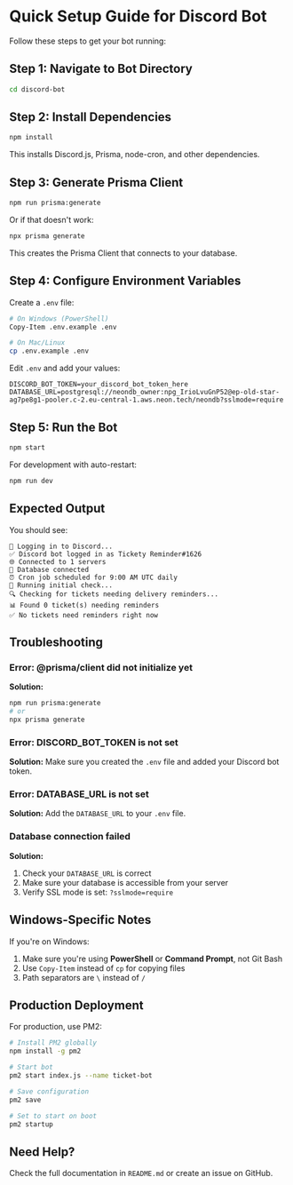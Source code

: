 # Quick Setup Guide for Discord Bot

Follow these steps to get your bot running:

## Step 1: Navigate to Bot Directory

```bash
cd discord-bot
```

## Step 2: Install Dependencies

```bash
npm install
```

This installs Discord.js, Prisma, node-cron, and other dependencies.

## Step 3: Generate Prisma Client

```bash
npm run prisma:generate
```

Or if that doesn't work:

```bash
npx prisma generate
```

This creates the Prisma Client that connects to your database.

## Step 4: Configure Environment Variables

Create a `.env` file:

```bash
# On Windows (PowerShell)
Copy-Item .env.example .env

# On Mac/Linux
cp .env.example .env
```

Edit `.env` and add your values:

```env
DISCORD_BOT_TOKEN=your_discord_bot_token_here
DATABASE_URL=postgresql://neondb_owner:npg_IrioLvuGnP52@ep-old-star-ag7pe8g1-pooler.c-2.eu-central-1.aws.neon.tech/neondb?sslmode=require
```

## Step 5: Run the Bot

```bash
npm start
```

For development with auto-restart:

```bash
npm run dev
```

## Expected Output

You should see:

```
🔐 Logging in to Discord...
✅ Discord bot logged in as Tickety Reminder#1626
🌐 Connected to 1 servers
🔗 Database connected
⏰ Cron job scheduled for 9:00 AM UTC daily
🚀 Running initial check...
🔍 Checking for tickets needing delivery reminders...
📊 Found 0 ticket(s) needing reminders
✅ No tickets need reminders right now
```

## Troubleshooting

### Error: @prisma/client did not initialize yet

**Solution:**
```bash
npm run prisma:generate
# or
npx prisma generate
```

### Error: DISCORD_BOT_TOKEN is not set

**Solution:**
Make sure you created the `.env` file and added your Discord bot token.

### Error: DATABASE_URL is not set

**Solution:**
Add the `DATABASE_URL` to your `.env` file.

### Database connection failed

**Solution:**
1. Check your `DATABASE_URL` is correct
2. Make sure your database is accessible from your server
3. Verify SSL mode is set: `?sslmode=require`

## Windows-Specific Notes

If you're on Windows:

1. Make sure you're using **PowerShell** or **Command Prompt**, not Git Bash
2. Use `Copy-Item` instead of `cp` for copying files
3. Path separators are `\` instead of `/`

## Production Deployment

For production, use PM2:

```bash
# Install PM2 globally
npm install -g pm2

# Start bot
pm2 start index.js --name ticket-bot

# Save configuration
pm2 save

# Set to start on boot
pm2 startup
```

## Need Help?

Check the full documentation in `README.md` or create an issue on GitHub.
